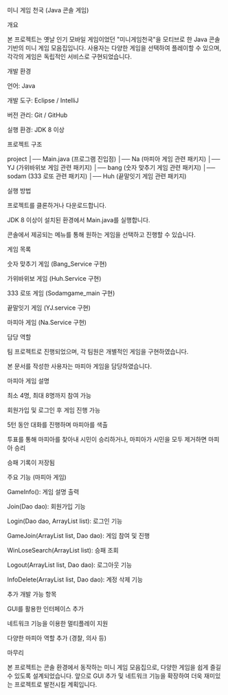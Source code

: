미니 게임 천국 (Java 콘솔 게임)

개요

본 프로젝트는 옛날 인기 모바일 게임이었던 "미니게임천국"을 모티브로 한 Java 콘솔 기반의 미니 게임 모음집입니다. 사용자는 다양한 게임을 선택하여 플레이할 수 있으며, 각각의 게임은 독립적인 서비스로 구현되었습니다.

개발 환경

언어: Java

개발 도구: Eclipse / IntelliJ

버전 관리: Git / GitHub

실행 환경: JDK 8 이상

프로젝트 구조

project
│── Main.java (프로그램 진입점)
│── Na (마피아 게임 관련 패키지)
│── YJ (가위바위보 게임 관련 패키지)
│── bang (숫자 맞추기 게임 관련 패키지)
│── sodam (333 로또 관련 패키지)
│── Huh (끝말잇기 게임 관련 패키지)

실행 방법

프로젝트를 클론하거나 다운로드합니다.

JDK 8 이상이 설치된 환경에서 Main.java를 실행합니다.

콘솔에서 제공되는 메뉴를 통해 원하는 게임을 선택하고 진행할 수 있습니다.

게임 목록

숫자 맞추기 게임 (Bang_Service 구현)

가위바위보 게임 (Huh.Service 구현)

333 로또 게임 (Sodamgame_main 구현)

끝말잇기 게임 (YJ.service 구현)

마피아 게임 (Na.Service 구현)

담당 역할

팀 프로젝트로 진행되었으며, 각 팀원은 개별적인 게임을 구현하였습니다.

본 문서를 작성한 사용자는 마피아 게임을 담당하였습니다.

마피아 게임 설명

최소 4명, 최대 8명까지 참여 가능

회원가입 및 로그인 후 게임 진행 가능

5턴 동안 대화를 진행하며 마피아를 색출

투표를 통해 마피아를 찾아내 시민이 승리하거나, 마피아가 시민을 모두 제거하면 마피아 승리

승패 기록이 저장됨

주요 기능 (마피아 게임)

GameInfo(): 게임 설명 출력

Join(Dao dao): 회원가입 기능

Login(Dao dao, ArrayList<Dto> list): 로그인 기능

GameJoin(ArrayList<Dto> list, Dao dao): 게임 참여 및 진행

WinLoseSearch(ArrayList<Dto> list): 승패 조회

Logout(ArrayList<Dto> list, Dao dao): 로그아웃 기능

InfoDelete(ArrayList<Dto> list, Dao dao): 계정 삭제 기능

추가 개발 가능 항목

GUI를 활용한 인터페이스 추가

네트워크 기능을 이용한 멀티플레이 지원

다양한 마피아 역할 추가 (경찰, 의사 등)

마무리

본 프로젝트는 콘솔 환경에서 동작하는 미니 게임 모음집으로, 다양한 게임을 쉽게 즐길 수 있도록 설계되었습니다. 앞으로 GUI 추가 및 네트워크 기능을 확장하여 더욱 재미있는 프로젝트로 발전시킬 계획입니다.
